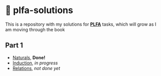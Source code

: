 # 📜 plfa-solutions
This is a repository with my solutions for **[PLFA](https://plfa.github.io/)** tasks, which will grow as I am moving through the book

## Part 1
- [Naturals](https://github.com/levYatsishin/plfa-solutions/blob/master/Naturals.agda), **Done!**
- [Induction](https://github.com/levYatsishin/plfa-solutions/blob/master/Induction.agda), _in progress_ 
- [Relations](https://github.com/levYatsishin/plfa-solutions/blob/master/Relations.agda), _not done yet_ 
